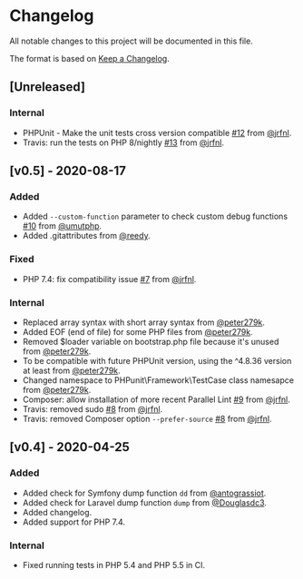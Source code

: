 # Changelog

All notable changes to this project will be documented in this file.

The format is based on [Keep a Changelog](https://keepachangelog.com/en/1.0.0/).

## [Unreleased]

### Internal

- PHPUnit - Make the unit tests cross version compatible [#12](https://github.com/php-parallel-lint/PHP-Var-Dump-Check/pull/12) from [@jrfnl](https://github.com/jrfnl).
- Travis: run the tests on PHP 8/nightly [#13](https://github.com/php-parallel-lint/PHP-Var-Dump-Check/pull/13) from [@jrfnl](https://github.com/jrfnl).

## [v0.5] - 2020-08-17

### Added

- Added `--custom-function` parameter to check custom debug functions [#10](https://github.com/php-parallel-lint/PHP-Var-Dump-Check/pull/10) from [@umutphp](https://github.com/umutphp). 
- Added .gitattributes from [@reedy](https://github.com/reedy).

### Fixed

-  PHP 7.4: fix compatibility issue [#7](https://github.com/php-parallel-lint/PHP-Var-Dump-Check/pull/7) from [@jrfnl](https://github.com/jrfnl).

### Internal

- Replaced array syntax with short array syntax from [@peter279k](https://github.com/peter279k).
- Added EOF (end of file) for some PHP files from [@peter279k](https://github.com/peter279k).
- Removed $loader variable on bootstrap.php file because it's unused from [@peter279k](https://github.com/peter279k).
- To be compatible with future PHPUnit version, using the ^4.8.36 version at least from [@peter279k](https://github.com/peter279k).
- Changed namespace to PHPunit\Framework\TestCase class namesapce from [@peter279k](https://github.com/peter279k).
- Composer: allow installation of more recent Parallel Lint [#9](https://github.com/php-parallel-lint/PHP-Var-Dump-Check/pull/9) from [@jrfnl](https://github.com/jrfnl).
- Travis: removed sudo [#8](https://github.com/php-parallel-lint/PHP-Var-Dump-Check/pull/8) from [@jrfnl](https://github.com/jrfnl).
- Travis: removed Composer option `--prefer-source` [#8](https://github.com/php-parallel-lint/PHP-Var-Dump-Check/pull/8) from [@jrfnl](https://github.com/jrfnl).

## [v0.4] - 2020-04-25

### Added

- Added check for Symfony dump function `dd` from [@antograssiot](https://github.com/antograssiot).
- Added check for Laravel dump function `dump` from [@Douglasdc3](https://github.com/Douglasdc3).
- Added changelog.
- Added support for PHP 7.4.

### Internal

- Fixed running tests in PHP 5.4 and PHP 5.5 in CI.
